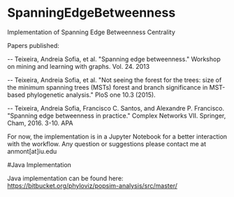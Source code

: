 # SpanningEdgeBetweenness
Implementation of Spanning Edge Betweenness Centrality 

Papers published:

-- Teixeira, Andreia Sofia, et al. "Spanning edge betweenness." Workshop on mining and learning with graphs. Vol. 24. 2013

-- Teixeira, Andreia Sofia, et al. "Not seeing the forest for the trees: size of the minimum spanning trees (MSTs) forest and branch significance in MST-based phylogenetic analysis." PloS one 10.3 (2015).

-- Teixeira, Andreia Sofia, Francisco C. Santos, and Alexandre P. Francisco. "Spanning edge betweenness in practice." Complex Networks VII. Springer, Cham, 2016. 3-10.
APA	


For now, the implementation is in a Jupyter Notebook for a better interaction with the workflow. 
Any question or suggestions please contact me at anmont[at]iu.edu

#Java Implementation

Java implementation can be found here: https://bitbucket.org/phyloviz/popsim-analysis/src/master/
